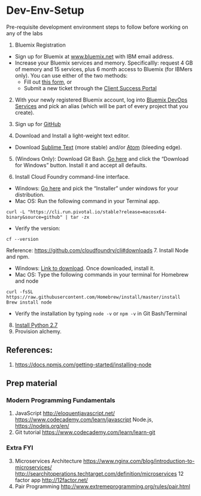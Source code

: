 # Dev-Env-Setup
Pre-requisite development environment steps to follow before working on any of the labs

1. Bluemix Registration
  * Sign up for Bluemix at www.bluemix.net with IBM email address.
  * Increase your Bluemix services and memory. Specificallly: request 4 GB of memory and 15 services, plus 6 month access to Bluemix (for IBMers only). You can use either of the two methods:
    * Fill out [this form](https://ibm.biz/bluemixsupport), or
    * Submit a new ticket through the [Client Success Portal](https://support.ibmcloud.com/ics/support/mylogin.asp?login=bluemix)

2.	With your newly registered Bluemix account, log into [Bluemix DevOps Services](https://hub.jazz.net) and pick an alias (which will be part of every project that you create).

3.	Sign up for [GitHub](https://github.com/)

4.	Download and Install a light-weight text editor.
  * Download [Sublime Text](https://www.sublimetext.com/) (more stable) and/or [Atom](https://atom.io/) (bleeding edge).

5. (Windows Only): Download Git Bash. [Go here](https://git-scm.com/downloads) and click the “Download for Windows” button. Install it and accept all defaults.

6.	Install Cloud Foundry command-line interface.
  * Windows: [Go here](https://github.com/cloudfoundry/cli#installers-and-compressed-binaries) and pick the “Installer” under windows for your distribution.
  * Mac OS: Run the following command in your Terminal app.
```
curl -L "https://cli.run.pivotal.io/stable?release=macosx64-binary&source=github" | tar -zx
```
  * Verify the version:
  ```
  cf --version
  ```
  Reference: https://github.com/cloudfoundry/cli#downloads
7.	Install Node and npm.
  * Windows: [Link to download](https://nodejs.org/en/). Once downloaded, install it.
  * Mac OS: Type the following commands in your terminal for Homebrew and node
```
curl -fsSL https://raw.githubusercontent.com/Homebrew/install/master/install
Brew install node
```
  * Verify the installation by typing `node -v` or `npm -v` in Git Bash/Terminal
8. [Install Python 2.7](https://www.python.org/downloads/)
9. Provision alchemy.

## References:
1. https://docs.npmjs.com/getting-started/installing-node

## Prep material
### Modern Programming Fundamentals
1.	JavaScript
http://eloquentjavascript.net/
https://www.codecademy.com/learn/javascript
Node.js, https://nodejs.org/en/
2.	Git tutorial
https://www.codecademy.com/learn/learn-git

### Extra FYI
3.	Microservices Architecture
https://www.nginx.com/blog/introduction-to-microservices/
http://searchitoperations.techtarget.com/definition/microservices
12 factor app
http://12factor.net/
4.	Pair Programming
http://www.extremeprogramming.org/rules/pair.html
